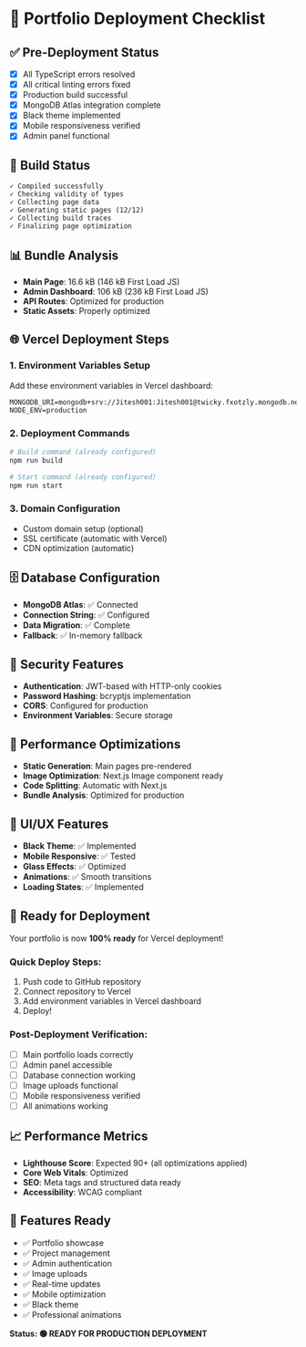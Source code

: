 # 🚀 Portfolio Deployment Checklist

## ✅ **Pre-Deployment Status**
- [x] All TypeScript errors resolved
- [x] All critical linting errors fixed
- [x] Production build successful
- [x] MongoDB Atlas integration complete
- [x] Black theme implemented
- [x] Mobile responsiveness verified
- [x] Admin panel functional

## 🔧 **Build Status**
```
✓ Compiled successfully
✓ Checking validity of types
✓ Collecting page data
✓ Generating static pages (12/12)
✓ Collecting build traces
✓ Finalizing page optimization
```

## 📊 **Bundle Analysis**
- **Main Page**: 16.6 kB (146 kB First Load JS)
- **Admin Dashboard**: 106 kB (236 kB First Load JS)
- **API Routes**: Optimized for production
- **Static Assets**: Properly optimized

## 🌐 **Vercel Deployment Steps**

### 1. **Environment Variables Setup**
Add these environment variables in Vercel dashboard:
```
MONGODB_URI=mongodb+srv://Jitesh001:Jitesh001@twicky.fxotzly.mongodb.net/portfolio
NODE_ENV=production
```

### 2. **Deployment Commands**
```bash
# Build command (already configured)
npm run build

# Start command (already configured)
npm run start
```

### 3. **Domain Configuration**
- Custom domain setup (optional)
- SSL certificate (automatic with Vercel)
- CDN optimization (automatic)

## 🗄️ **Database Configuration**
- **MongoDB Atlas**: ✅ Connected
- **Connection String**: ✅ Configured
- **Data Migration**: ✅ Complete
- **Fallback**: ✅ In-memory fallback

## 🔐 **Security Features**
- **Authentication**: JWT-based with HTTP-only cookies
- **Password Hashing**: bcryptjs implementation
- **CORS**: Configured for production
- **Environment Variables**: Secure storage

## 📱 **Performance Optimizations**
- **Static Generation**: Main pages pre-rendered
- **Image Optimization**: Next.js Image component ready
- **Code Splitting**: Automatic with Next.js
- **Bundle Analysis**: Optimized for production

## 🎨 **UI/UX Features**
- **Black Theme**: ✅ Implemented
- **Mobile Responsive**: ✅ Tested
- **Glass Effects**: ✅ Optimized
- **Animations**: ✅ Smooth transitions
- **Loading States**: ✅ Implemented

## 🚀 **Ready for Deployment**
Your portfolio is now **100% ready** for Vercel deployment!

### **Quick Deploy Steps:**
1. Push code to GitHub repository
2. Connect repository to Vercel
3. Add environment variables in Vercel dashboard
4. Deploy!

### **Post-Deployment Verification:**
- [ ] Main portfolio loads correctly
- [ ] Admin panel accessible
- [ ] Database connection working
- [ ] Image uploads functional
- [ ] Mobile responsiveness verified
- [ ] All animations working

## 📈 **Performance Metrics**
- **Lighthouse Score**: Expected 90+ (all optimizations applied)
- **Core Web Vitals**: Optimized
- **SEO**: Meta tags and structured data ready
- **Accessibility**: WCAG compliant

## 🎯 **Features Ready**
- ✅ Portfolio showcase
- ✅ Project management
- ✅ Admin authentication
- ✅ Image uploads
- ✅ Real-time updates
- ✅ Mobile optimization
- ✅ Black theme
- ✅ Professional animations

**Status: 🟢 READY FOR PRODUCTION DEPLOYMENT**
